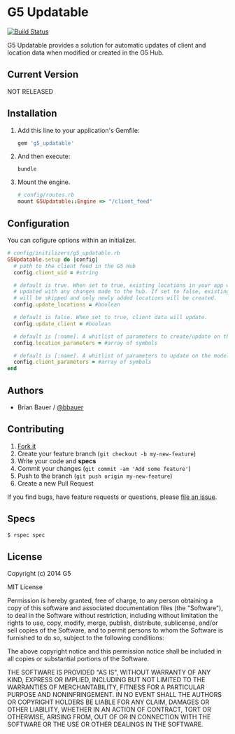 # G5 Updatable

[![Build Status](https://travis-ci.org/G5/g5_updatable.png?branch=master)](https://travis-ci.org/G5/g5_updatable)

G5 Updatable provides a solution for automatic updates of client and location
data when modified or created in the G5 Hub.

## Current Version

NOT RELEASED

## Installation

1. Add this line to your application's Gemfile:

   ```ruby
   gem 'g5_updatable'
   ```

2. And then execute:

   ```console
   bundle
   ```

3. Mount the engine.

   ```ruby
   # config/routes.rb
   mount G5Updatable::Engine => "/client_feed"
   ```

## Configuration

You can cofigure options within an initializer.

```ruby
# config/initilizers/g5_updatable.rb
G5Updatable.setup do |config|
  # path to the client feed in the G5 Hub
  config.client_uid = #string

  # default is true. When set to true, existing locations in your app will be
  # updated with any changes made to the hub. If set to false, existing locations
  # will be skipped and only newly added locations will be created.
  config.update_locations = #boolean

  # default is false. When set to true, client data will update.
  config.update_client = #boolean

  # default is [:name]. A whitlist of parameters to create/update on the model
  config.location_parameters = #array of symbols

  # default is [:name]. A whitlist of parameters to update on the model
  config.client_parameters = #array of symbols
end
```

## Authors

* Brian Bauer / [@bbauer](https://github.com/bbauer)

## Contributing

1. [Fork it](https://github.com/G5/g5_updatable/fork)
2. Create your feature branch (`git checkout -b my-new-feature`)
3. Write your code and **specs**
4. Commit your changes (`git commit -am 'Add some feature'`)
5. Push to the branch (`git push origin my-new-feature`)
6. Create a new Pull Request

If you find bugs, have feature requests or questions, please
[file an issue](https://github.com/G5/g5_updatable/issues).

## Specs

```bash
$ rspec spec
```

## License

Copyright (c) 2014 G5

MIT License

Permission is hereby granted, free of charge, to any person obtaining
a copy of this software and associated documentation files (the
"Software"), to deal in the Software without restriction, including
without limitation the rights to use, copy, modify, merge, publish,
distribute, sublicense, and/or sell copies of the Software, and to
permit persons to whom the Software is furnished to do so, subject to
the following conditions:

The above copyright notice and this permission notice shall be
included in all copies or substantial portions of the Software.

THE SOFTWARE IS PROVIDED "AS IS", WITHOUT WARRANTY OF ANY KIND,
EXPRESS OR IMPLIED, INCLUDING BUT NOT LIMITED TO THE WARRANTIES OF
MERCHANTABILITY, FITNESS FOR A PARTICULAR PURPOSE AND
NONINFRINGEMENT. IN NO EVENT SHALL THE AUTHORS OR COPYRIGHT HOLDERS BE
LIABLE FOR ANY CLAIM, DAMAGES OR OTHER LIABILITY, WHETHER IN AN ACTION
OF CONTRACT, TORT OR OTHERWISE, ARISING FROM, OUT OF OR IN CONNECTION
WITH THE SOFTWARE OR THE USE OR OTHER DEALINGS IN THE SOFTWARE.
